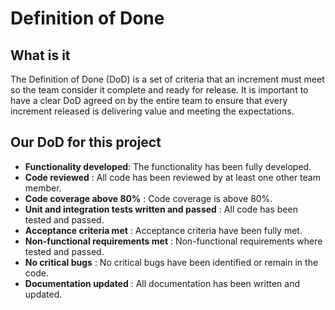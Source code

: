 # Definition of Done

## What is it

The Definition of Done (DoD) is a set of criteria that an increment must meet so the team consider it complete and ready for release. It is important to have a clear DoD agreed on by the entire team to ensure that every increment released is delivering value and meeting the expectations.

## Our DoD for this project

- **Functionality developed**: The functionality has been fully developed.
- **Code reviewed** : All code has been reviewed by at least one other team member.
- **Code coverage above 80%** : Code coverage is above 80%.
- **Unit and integration tests written and passed** : All code has been tested and passed.
- **Acceptance criteria met** : Acceptance criteria have been fully met.
- **Non-functional requirements met** : Non-functional requirements where tested and passed.
- **No critical bugs** : No critical bugs have been identified or remain in the code.
- **Documentation updated** : All documentation has been written and updated.